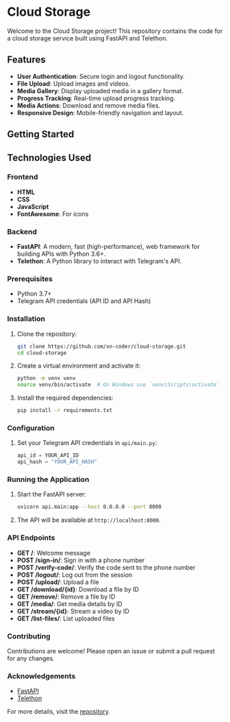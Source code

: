 # Cloud Storage

Welcome to the Cloud Storage project! This repository contains the code for a cloud storage service built using FastAPI and Telethon.

## Features

- **User Authentication**: Secure login and logout functionality.
- **File Upload**: Upload images and videos.
- **Media Gallery**: Display uploaded media in a gallery format.
- **Progress Tracking**: Real-time upload progress tracking.
- **Media Actions**: Download and remove media files.
- **Responsive Design**: Mobile-friendly navigation and layout.

## Getting Started

## Technologies Used

### Frontend

- **HTML**
- **CSS**
- **JavaScript**
- **FontAwesome**: For icons

### Backend

- **FastAPI**: A modern, fast (high-performance), web framework for building APIs with Python 3.6+.
- **Telethon**: A Python library to interact with Telegram's API.

### Prerequisites

- Python 3.7+
- Telegram API credentials (API ID and API Hash)

### Installation

1. Clone the repository:
    ```bash
    git clone https://github.com/xn-coder/cloud-storage.git
    cd cloud-storage
    ```

2. Create a virtual environment and activate it:
    ```bash
    python -m venv venv
    source venv/bin/activate  # On Windows use `venv\Scripts\activate`
    ```

3. Install the required dependencies:
    ```bash
    pip install -r requirements.txt
    ```

### Configuration

1. Set your Telegram API credentials in `api/main.py`:
    ```python
    api_id = YOUR_API_ID
    api_hash = "YOUR_API_HASH"
    ```

### Running the Application

1. Start the FastAPI server:
    ```bash
    uvicorn api.main:app --host 0.0.0.0 --port 8000
    ```

2. The API will be available at `http://localhost:8000`.

### API Endpoints

- **GET /**: Welcome message
- **POST /sign-in/**: Sign in with a phone number
- **POST /verify-code/**: Verify the code sent to the phone number
- **POST /logout/**: Log out from the session
- **POST /upload/**: Upload a file
- **GET /download/{id}**: Download a file by ID
- **GET /remove/**: Remove a file by ID
- **GET /media/**: Get media details by ID
- **GET /stream/{id}**: Stream a video by ID
- **GET /list-files/**: List uploaded files

### Contributing

Contributions are welcome! Please open an issue or submit a pull request for any changes.

### Acknowledgements

- [FastAPI](https://fastapi.tiangolo.com/)
- [Telethon](https://github.com/LonamiWebs/Telethon)

For more details, visit the [repository](https://github.com/xn-coder/cloud-storage).
